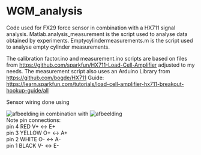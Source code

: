 # WGM_analysis
Code used for FX29 force sensor in combination with a HX711 signal analysis.
Matlab.analysis_measurement is the script used to analyse data obtained by experiments.
Emptycylindermeasurements.m is the script used to analyse empty cylinder measurements.

The calibration factor.ino and measurement.ino scripts are based on files from https://github.com/sparkfun/HX711-Load-Cell-Amplifier adjusted to my needs.
The measurement script also uses an Arduino Library from https://github.com/bogde/HX711
Guide: https://learn.sparkfun.com/tutorials/load-cell-amplifier-hx711-breakout-hookup-guide/all


Sensor wiring done using

![afbeelding](https://user-images.githubusercontent.com/86842299/233704644-0c4485a1-62b6-446e-be6a-27b020ff1eb8.png)
in combination with
![afbeelding](https://user-images.githubusercontent.com/86842299/233705583-2846db87-6482-4d15-a2f8-6ccb201f83d1.png)\
Note pin connections:\
pin 4 RED        V+ <->  E+  \
pin 3 YELLOW     O+ <->  A+  \
pin 2 WHITE      O- <->  A-  \
pin 1 BLACK      V- <->  E-  

